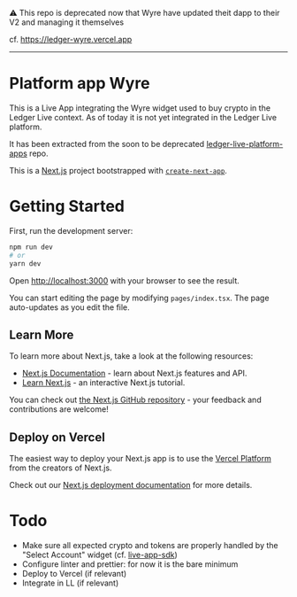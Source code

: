 :warning: This repo is deprecated now that Wyre have updated theit dapp to their V2 and managing it themselves

cf. https://ledger-wyre.vercel.app

----

# Platform app Wyre

This is a Live App integrating the Wyre widget used to buy crypto in the Ledger Live context. As of today it is not yet integrated in the Ledger Live platform.

It has been extracted from the soon to be deprecated [ledger-live-platform-apps](https://github.com/LedgerHQ/ledger-live-platform-apps) repo.

This is a [Next.js](https://nextjs.org/) project bootstrapped with [`create-next-app`](https://github.com/vercel/next.js/tree/canary/packages/create-next-app).

# Getting Started

First, run the development server:

```bash
npm run dev
# or
yarn dev
```

Open [http://localhost:3000](http://localhost:3000) with your browser to see the result.

You can start editing the page by modifying `pages/index.tsx`. The page auto-updates as you edit the file.

## Learn More

To learn more about Next.js, take a look at the following resources:

- [Next.js Documentation](https://nextjs.org/docs) - learn about Next.js features and API.
- [Learn Next.js](https://nextjs.org/learn) - an interactive Next.js tutorial.

You can check out [the Next.js GitHub repository](https://github.com/vercel/next.js/) - your feedback and contributions are welcome!

## Deploy on Vercel

The easiest way to deploy your Next.js app is to use the [Vercel Platform](https://vercel.com/new?utm_medium=default-template&filter=next.js&utm_source=create-next-app&utm_campaign=create-next-app-readme) from the creators of Next.js.

Check out our [Next.js deployment documentation](https://nextjs.org/docs/deployment) for more details.

# Todo

- Make sure all expected crypto and tokens are properly handled by the "Select Account" widget (cf. [live-app-sdk](https://github.com/LedgerHQ/live-app-sdk))
- Configure linter and prettier: for now it is the bare minimum
- Deploy to Vercel (if relevant)
- Integrate in LL (if relevant)

